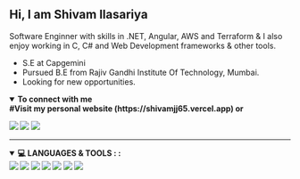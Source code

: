 ## Hi, I am Shivam Ilasariya
Software Enginner with skills in .NET, Angular, AWS and Terraform & I also enjoy working in C, C# and Web Development frameworks & other tools.
- S.E at Capgemini
- Pursued B.E from Rajiv Gandhi Institute Of Technology, Mumbai.
- Looking for new opportunities.

<details open>
<summary><b>To connect with me<b></summary>
#Visit my personal website (https://shivamjj65.vercel.app) or
<p align = "center">

[<img src="https://img.shields.io/badge/linkedin-%230077B5.svg?&style=for-the-badge&logo=linkedin&logoColor=white" />](https://www.linkedin.com/in/shivam-ilasariya/)
[<img src="https://img.shields.io/badge/-Hackerrank-2EC866?style=for-the-badge&logo=HackerRank&logoColor=white" />](https://www.hackerrank.com/shivamjj65) 
[<img src = "https://img.shields.io/badge/github-%23000000.svg?&style=for-the-badge&logo=github&logoColor=white">](https://github.com/shivamjj65)



</p>

</details>

---


<details open>
<summary>💻 <b>LANGUAGES & TOOLS :</b> :</summary>

<img src="https://img.shields.io/badge/c-%2300599C.svg?style=for-the-badge&logo=c&logoColor=white">
<img src="https://img.shields.io/badge/python-%2314354C.svg?style=for-the-badge&logo=python&logoColor=white">
<img src="https://img.shields.io/badge/java-%23ED8B00.svg?style=for-the-badge&logo=java&logoColor=white">
<img src="https://img.shields.io/badge/html5-%23E34F26.svg?style=for-the-badge&logo=html5&logoColor=white">
<img src="https://img.shields.io/badge/css3-%231572B6.svg?style=for-the-badge&logo=css3&logoColor=white">
<img src="https://img.shields.io/badge/github-%23121011.svg?style=for-the-badge&logo=github&logoColor=white">
<img src="https://img.shields.io/badge/mysql-%2300f.svg?style=for-the-badge&logo=mysql&logoColor=white">


</details>


<div align="center">

</div>


